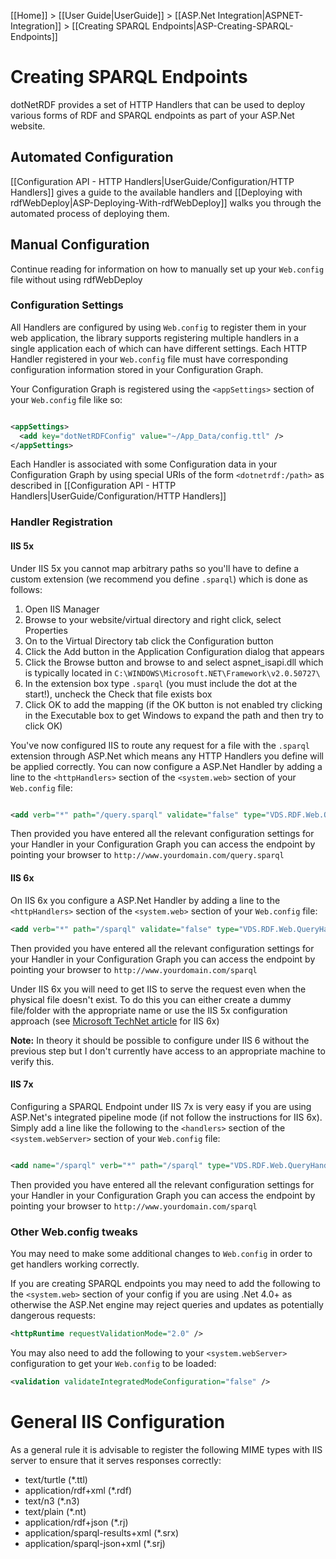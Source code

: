 [[Home]] > [[User Guide|UserGuide]] > [[ASP.Net Integration|ASPNET-Integration]] > [[Creating SPARQL Endpoints|ASP-Creating-SPARQL-Endpoints]]

# Creating SPARQL Endpoints 

dotNetRDF provides a set of HTTP Handlers that can be used to deploy various forms of RDF and SPARQL endpoints as part of your ASP.Net website.

## Automated Configuration 

[[Configuration API - HTTP Handlers|UserGuide/Configuration/HTTP Handlers]] gives a guide to the available handlers and [[Deploying with rdfWebDeploy|ASP-Deploying-With-rdfWebDeploy]] walks you through the automated process of deploying them.

## Manual Configuration 

Continue reading for information on how to manually set up your `Web.config` file without using rdfWebDeploy

### Configuration Settings

All Handlers are configured by using `Web.config` to register them in your web application, the library supports registering multiple handlers in a single application each of which can have different settings. Each HTTP Handler registered in your `Web.config` file must have corresponding configuration information stored in your Configuration Graph.

Your Configuration Graph is registered using the `<appSettings>` section of your `Web.config` file like so:

```xml

<appSettings>
  <add key="dotNetRDFConfig" value="~/App_Data/config.ttl" />
</appSettings>
```

Each Handler is associated with some Configuration data in your Configuration Graph by using special URIs of the form `<dotnetrdf:/path>` as described in [[Configuration API - HTTP Handlers|UserGuide/Configuration/HTTP Handlers]]

### Handler Registration 

#### IIS 5x 

Under IIS 5x you cannot map arbitrary paths so you'll have to define a custom extension (we recommend you define `.sparql`) which is done as follows:

1. Open IIS Manager
1. Browse to your website/virtual directory and right click, select Properties
1. On to the Virtual Directory tab click the Configuration button
1. Click the Add button in the Application Configuration dialog that appears
1. Click the Browse button and browse to and select aspnet_isapi.dll which is typically located in `C:\WINDOWS\Microsoft.NET\Framework\v2.0.50727\`
1. In the extension box type `.sparql` (you must include the dot at the start!), uncheck the Check that file exists box
1. Click OK to add the mapping (if the OK button is not enabled try clicking in the Executable box to get Windows to expand the path and then try to click OK)

You've now configured IIS to route any request for a file with the `.sparql` extension through ASP.Net which means any HTTP Handlers you define will be applied correctly. You can now configure a ASP.Net Handler by adding a line to the `<httpHandlers>` section of the `<system.web>` section of your `Web.config` file:

```xml

<add verb="*" path="/query.sparql" validate="false" type="VDS.RDF.Web.QueryHandler" />
```

Then provided you have entered all the relevant configuration settings for your Handler in your Configuration Graph you can access the endpoint by pointing your browser to `http://www.yourdomain.com/query.sparql`

#### IIS 6x 

On IIS 6x you configure a ASP.Net Handler by adding a line to the `<httpHandlers>` section of the `<system.web>` section of your `Web.config` file:

```xml
<add verb="*" path="/sparql" validate="false" type="VDS.RDF.Web.QueryHandler" />
```

Then provided you have entered all the relevant configuration settings for your Handler in your Configuration Graph you can access the endpoint by pointing your browser to `http://www.yourdomain.com/sparql`

Under IIS 6x you will need to get IIS to serve the request even when the physical file doesn't exist. To do this you can either create a dummy file/folder with the appropriate name or use the IIS 5x configuration approach (see [Microsoft TechNet article](http://www.microsoft.com/technet/prodtechnol/WindowsServer2003/Library/IIS/4c840252-fab7-427e-a197-7facb6649106.mspx?mfr=true) for IIS 6x)

**Note:** In theory it should be possible to configure under IIS 6 without the previous step but I don't currently have access to an appropriate machine to verify this.

#### IIS 7x

Configuring a SPARQL Endpoint under IIS 7x is very easy if you are using ASP.Net's integrated pipeline mode (if not follow the instructions for IIS 6x). Simply add a line like the following to the `<handlers>` section of the `<system.webServer>` section of your `Web.config` file:

```xml

<add name="/sparql" verb="*" path="/sparql" type="VDS.RDF.Web.QueryHandler" />
```

Then provided you have entered all the relevant configuration settings for your Handler in your Configuration Graph you can access the endpoint by pointing your browser to `http://www.yourdomain.com/sparql`

### Other Web.config tweaks 

You may need to make some additional changes to `Web.config` in order to get handlers working correctly.

If you are creating SPARQL endpoints you may need to add the following to the `<system.web>` section of your config if you are using .Net 4.0+ as otherwise the ASP.Net engine may reject queries and updates as potentially dangerous requests:

```xml
<httpRuntime requestValidationMode="2.0" />
```

You may also need to add the following to your `<system.webServer>` configuration to get your `Web.config` to be loaded:

```xml
<validation validateIntegratedModeConfiguration="false" />
```

# General IIS Configuration 

As a general rule it is advisable to register the following MIME types with IIS server to ensure that it serves responses correctly:

* text/turtle (*.ttl)
* application/rdf+xml (*.rdf)
* text/n3 (*.n3)
* text/plain (*.nt)
* application/rdf+json (*.rj)
* application/sparql-results+xml (*.srx)
* application/sparql-json+xml (*.srj)